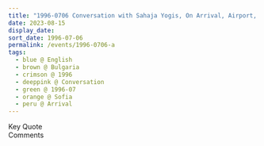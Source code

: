 ```yaml
---
title: "1996-0706 Conversation with Sahaja Yogis, On Arrival, Airport, Sofia, Bulgaria"
date: 2023-08-15
display_date: 
sort_date: 1996-07-06
permalink: /events/1996-0706-a
tags:
  - blue @ English
  - brown @ Bulgaria
  - crimson @ 1996
  - deeppink @ Conversation
  - green @ 1996-07
  - orange @ Sofia
  - peru @ Arrival
---
```


<wave-list>
  <list-title color="green" width="75">Key Quote</list-title>
  <list-item color="BlanchedAlmond"  width="200"></list-item>
  <list-item color="Lavender"></list-item>
  <list-item color="BlanchedAlmond"></list-item>
</wave-list>

<br>

<wave-list>
  <list-title color="green" width="75">Comments</list-title>
  <list-item color="BlanchedAlmond"  width="200"></list-item>
  <list-item color="Lavender"></list-item>
  <list-item color="BlanchedAlmond"></list-item>
</wave-list>